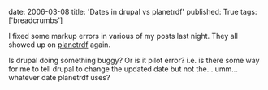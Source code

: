 date: 2006-03-08
title: 'Dates in drupal vs planetrdf'
published: True
tags: ['breadcrumbs']

<p>I fixed some markup errors in various of my posts last night. They all showed up on <a href="http://planetrdf.com">planetrdf</a> again.</p>

<p>Is drupal doing something buggy? Or is it pilot error? i.e. is there some way for me to tell drupal to change the updated date but not the... umm... whatever date planetrdf uses?</p>
